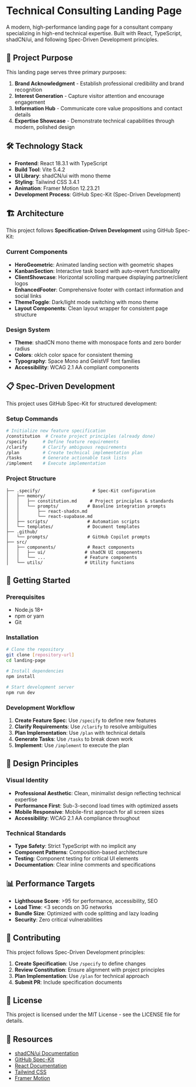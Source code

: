 # Technical Consulting Landing Page

A modern, high-performance landing page for a consultant company specializing in high-end technical expertise. Built with React, TypeScript, shadCN/ui, and following Spec-Driven Development principles.

## 🎯 Project Purpose

This landing page serves three primary purposes:

1. **Brand Acknowledgment** - Establish professional credibility and brand recognition
2. **Interest Generation** - Capture visitor attention and encourage engagement  
3. **Information Hub** - Communicate core value propositions and contact details
4. **Expertise Showcase** - Demonstrate technical capabilities through modern, polished design

## 🛠️ Technology Stack

- **Frontend**: React 18.3.1 with TypeScript
- **Build Tool**: Vite 5.4.2
- **UI Library**: shadCN/ui with mono theme
- **Styling**: Tailwind CSS 3.4.1
- **Animation**: Framer Motion 12.23.21
- **Development Process**: GitHub Spec-Kit (Spec-Driven Development)

## 🏗️ Architecture

This project follows **Specification-Driven Development** using GitHub Spec-Kit:

### Current Components

- **HeroGeometric**: Animated landing section with geometric shapes
- **KanbanSection**: Interactive task board with auto-revert functionality
- **ClientShowcase**: Horizontal scrolling marquee displaying partner/client logos
- **EnhancedFooter**: Comprehensive footer with contact information and social links
- **ThemeToggle**: Dark/light mode switching with mono theme
- **Layout Components**: Clean layout wrapper for consistent page structure

### Design System
- **Theme**: shadCN mono theme with monospace fonts and zero border radius
- **Colors**: oklch color space for consistent theming
- **Typography**: Space Mono and GeistVF font families
- **Accessibility**: WCAG 2.1 AA compliant components

## 📋 Spec-Driven Development

This project uses GitHub Spec-Kit for structured development:

### Setup Commands
```bash
# Initialize new feature specification
/constitution  # Create project principles (already done)
/specify      # Define feature requirements
/clarify      # Clarify ambiguous requirements  
/plan         # Create technical implementation plan
/tasks        # Generate actionable task lists
/implement    # Execute implementation
```

### Project Structure
```
├── .specify/                    # Spec-Kit configuration
│   ├── memory/
│   │   ├── constitution.md     # Project principles & standards
│   │   └── prompts/           # Baseline integration prompts
│   │       ├── react-shadcn.md
│   │       └── react-supabase.md
│   ├── scripts/               # Automation scripts
│   └── templates/             # Document templates
├── .github/
│   └── prompts/               # GitHub Copilot prompts
├── src/
│   ├── components/            # React components
│   │   ├── ui/               # shadCN UI components
│   │   └── ...               # Feature components
│   └── utils/                # Utility functions
```

## 🚀 Getting Started

### Prerequisites
- Node.js 18+
- npm or yarn
- Git

### Installation
```bash
# Clone the repository
git clone [repository-url]
cd landing-page

# Install dependencies
npm install

# Start development server
npm run dev
```

### Development Workflow
1. **Create Feature Spec**: Use `/specify` to define new features
2. **Clarify Requirements**: Use `/clarify` to resolve ambiguities
3. **Plan Implementation**: Use `/plan` with technical details
4. **Generate Tasks**: Use `/tasks` to break down work
5. **Implement**: Use `/implement` to execute the plan

## 🎨 Design Principles

### Visual Identity
- **Professional Aesthetic**: Clean, minimalist design reflecting technical expertise
- **Performance First**: Sub-3-second load times with optimized assets
- **Mobile Responsive**: Mobile-first approach for all screen sizes
- **Accessibility**: WCAG 2.1 AA compliance throughout

### Technical Standards
- **Type Safety**: Strict TypeScript with no implicit any
- **Component Patterns**: Composition-based architecture
- **Testing**: Component testing for critical UI elements
- **Documentation**: Clear inline comments and specifications

## 📊 Performance Targets

- **Lighthouse Score**: >95 for performance, accessibility, SEO
- **Load Time**: <3 seconds on 3G networks
- **Bundle Size**: Optimized with code splitting and lazy loading
- **Security**: Zero critical vulnerabilities

## 🤝 Contributing

This project follows Spec-Driven Development principles:

1. **Create Specification**: Use `/specify` to define changes
2. **Review Constitution**: Ensure alignment with project principles
3. **Plan Implementation**: Use `/plan` for technical approach
4. **Submit PR**: Include specification documents

## 📄 License

This project is licensed under the MIT License - see the LICENSE file for details.

## 🔗 Resources

- [shadCN/ui Documentation](https://ui.shadcn.com/)
- [GitHub Spec-Kit](https://github.com/github/spec-kit)
- [React Documentation](https://react.dev/)
- [Tailwind CSS](https://tailwindcss.com/)
- [Framer Motion](https://www.framer.com/motion/)
